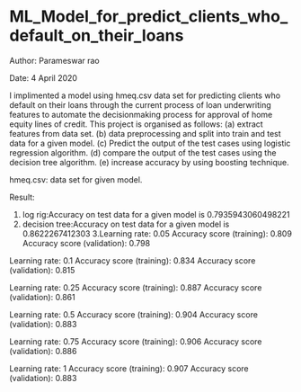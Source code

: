 # ML_Model_for_predict_clients_who_default_on_their_loans
Author: Parameswar rao

Date: 4 April 2020

I implimented a model using hmeq.csv data set for predicting clients who default on their loans through the current process of loan underwriting features to automate the decisionmaking process for approval of home equity lines of credit. This project is organised as follows:
(a) extract features from data set.
(b) data preprocessing and split into train and test data for a given model.
(c) Predict the output of the test cases using logistic regression algorithm.
(d) compare the output of the test cases using the decision tree algorithm.
(e) increase accuracy by using boosting technique.

hmeq.csv: data set for given model.

Result: 
1. log rig:Accuracy on test data for a given model is 0.7935943060498221
2. decision tree:Accuracy on test data for a given model is 0.8622267412303
3.Learning rate:  0.05
  Accuracy score (training): 0.809
  Accuracy score (validation): 0.798

  Learning rate:  0.1
  Accuracy score (training): 0.834
  Accuracy score (validation): 0.815

  Learning rate:  0.25
  Accuracy score (training): 0.887
  Accuracy score (validation): 0.861

  Learning rate:  0.5
  Accuracy score (training): 0.904
  Accuracy score (validation): 0.883

  Learning rate:  0.75
  Accuracy score (training): 0.906
  Accuracy score (validation): 0.886

  Learning rate:  1
  Accuracy score (training): 0.907
  Accuracy score (validation): 0.883
